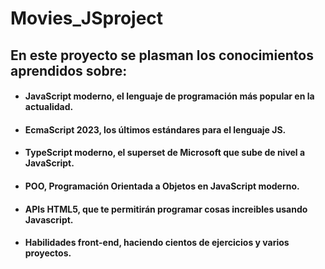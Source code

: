 # Movies_JSproject

## En este proyecto se plasman los conocimientos aprendidos sobre:


  - #### JavaScript moderno, el lenguaje de programación más popular en la actualidad.

  - #### EcmaScript 2023, los últimos estándares para el lenguaje JS.

  - #### TypeScript moderno, el superset de Microsoft que sube de nivel a JavaScript.

  - #### POO, Programación Orientada a Objetos en JavaScript moderno.

  - #### APIs HTML5, que te permitirán programar cosas increibles usando Javascript.

  - #### Habilidades front-end, haciendo cientos de ejercicios y varios proyectos.
